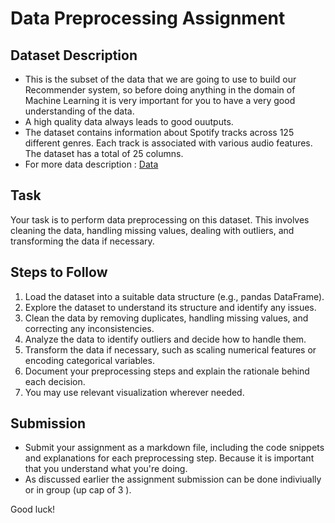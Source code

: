 
# Data Preprocessing Assignment

## Dataset Description
- This is the subset of the data that we are going to use to build our Recommender system, so before doing anything in the domain of Machine Learning it is very important for you to have a very good understanding of the data.
- A high quality data always leads to good ouutputs.
- The dataset contains information about Spotify tracks across 125 different genres. Each track is associated with various audio features. The dataset has a total of 25 columns.
- For more data description : [Data](https://huggingface.co/datasets/maharshipandya/spotify-tracks-dataset)

## Task

Your task is to perform data preprocessing on this dataset. This involves cleaning the data, handling missing values, dealing with outliers, and transforming the data if necessary.

## Steps to Follow

1. Load the dataset into a suitable data structure (e.g., pandas DataFrame).
2. Explore the dataset to understand its structure and identify any issues.
3. Clean the data by removing duplicates, handling missing values, and correcting any inconsistencies.
4. Analyze the data to identify outliers and decide how to handle them.
5. Transform the data if necessary, such as scaling numerical features or encoding categorical variables.
6. Document your preprocessing steps and explain the rationale behind each decision.
7. You may use relevant visualization wherever needed.


## Submission

- Submit your assignment as a markdown file, including the code snippets and explanations for each preprocessing step.
Because it is important that you understand what you're doing.
- As discussed earlier the assignment submission can be done indiviually or in group (up cap of 3 ).

Good luck!
